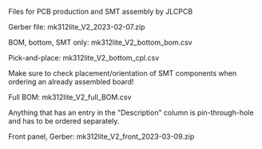 Files for PCB production and SMT assembly by JLCPCB 

Gerber file:           mk312lite_V2_2023-02-07.zip

BOM, bottom, SMT only: mk312lite_V2_bottom_bom.csv

Pick-and-place:        mk312lite_V2_bottom_cpl.csv

Make sure to check placement/orientation of SMT components when ordering an already assembled board!

Full BOM:              mk312lite_V2_full_BOM.csv 

Anything that has an entry in the "Description" column is pin-through-hole and has to be ordered separately. 

Front panel, Gerber:   mk312lite_V2_front_2023-03-09.zip
